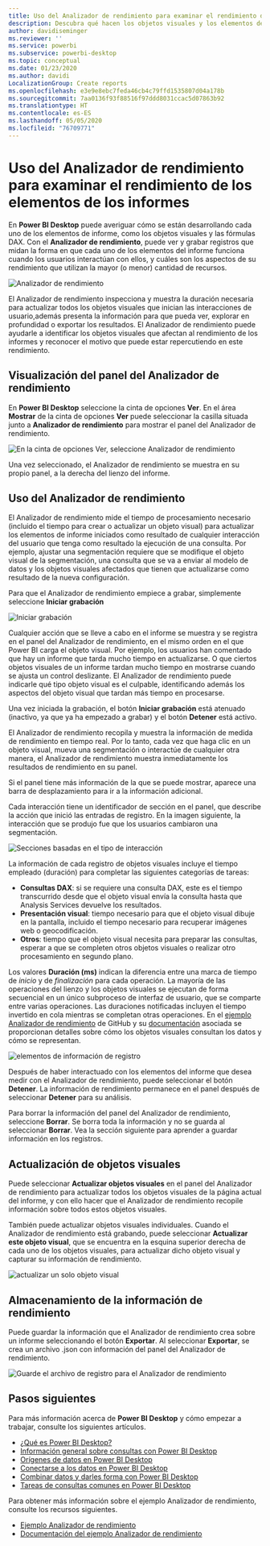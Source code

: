 ```yaml
---
title: Uso del Analizador de rendimiento para examinar el rendimiento de los elementos de los informes en Power BI Desktop
description: Descubra qué hacen los objetos visuales y los elementos de informe en términos de uso de recursos y capacidad de respuesta
author: davidiseminger
ms.reviewer: ''
ms.service: powerbi
ms.subservice: powerbi-desktop
ms.topic: conceptual
ms.date: 01/23/2020
ms.author: davidi
LocalizationGroup: Create reports
ms.openlocfilehash: e3e9e8ebc7feda46cb4c79ffd1535807d04a178b
ms.sourcegitcommit: 7aa0136f93f88516f97ddd8031ccac5d07863b92
ms.translationtype: HT
ms.contentlocale: es-ES
ms.lasthandoff: 05/05/2020
ms.locfileid: "76709771"
---
```

# <a name="use-performance-analyzer-to-examine-report-element-performance"></a>Uso del Analizador de rendimiento para examinar el rendimiento de los elementos de los informes

En **Power BI Desktop** puede averiguar cómo se están desarrollando cada uno de los elementos de informe, como los objetos visuales y las fórmulas DAX. Con el **Analizador de rendimiento**, puede ver y grabar registros que midan la forma en que cada uno de los elementos del informe funciona cuando los usuarios interactúan con ellos, y cuáles son los aspectos de su rendimiento que utilizan la mayor (o menor) cantidad de recursos.

![Analizador de rendimiento](media/desktop-performance-analyzer/performance-analyzer-01.png)

El Analizador de rendimiento inspecciona y muestra la duración necesaria para actualizar todos los objetos visuales que inician las interacciones de usuario,además presenta la información para que pueda ver, explorar en profundidad o exportar los resultados. El Analizador de rendimiento puede ayudarle a identificar los objetos visuales que afectan al rendimiento de los informes y reconocer el motivo que puede estar repercutiendo en este rendimiento.

## <a name="displaying-the-performance-analyzer-pane"></a>Visualización del panel del Analizador de rendimiento

En **Power BI Desktop** seleccione la cinta de opciones **Ver**. En el área **Mostrar** de la cinta de opciones **Ver** puede seleccionar la casilla situada junto a **Analizador de rendimiento** para mostrar el panel del Analizador de rendimiento.

![En la cinta de opciones Ver, seleccione Analizador de rendimiento](media/desktop-performance-analyzer/performance-analyzer-02.png)

Una vez seleccionado, el Analizador de rendimiento se muestra en su propio panel, a la derecha del lienzo del informe.

## <a name="using-performance-analyzer"></a>Uso del Analizador de rendimiento

El Analizador de rendimiento mide el tiempo de procesamiento necesario (incluido el tiempo para crear o actualizar un objeto visual) para actualizar los elementos de informe iniciados como resultado de cualquier interacción del usuario que tenga como resultado la ejecución de una consulta. Por ejemplo, ajustar una segmentación requiere que se modifique el objeto visual de la segmentación, una consulta que se va a enviar al modelo de datos y los objetos visuales afectados que tienen que actualizarse como resultado de la nueva configuración. 

Para que el Analizador de rendimiento empiece a grabar, simplemente seleccione **Iniciar grabación**

![Iniciar grabación](media/desktop-performance-analyzer/performance-analyzer-03.png)

Cualquier acción que se lleve a cabo en el informe se muestra y se registra en el panel del Analizador de rendimiento, en el mismo orden en el que Power BI carga el objeto visual. Por ejemplo, los usuarios han comentado que hay un informe que tarda mucho tiempo en actualizarse. O que ciertos objetos visuales de un informe tardan mucho tiempo en mostrarse cuando se ajusta un control deslizante. El Analizador de rendimiento puede indicarle qué tipo objeto visual es el culpable, identificando además los aspectos del objeto visual que tardan más tiempo en procesarse. 

Una vez iniciada la grabación, el botón **Iniciar grabación** está atenuado (inactivo, ya que ya ha empezado a grabar) y el botón **Detener** está activo. 

El Analizador de rendimiento recopila y muestra la información de medida de rendimiento en tiempo real. Por lo tanto, cada vez que haga clic en un objeto visual, mueva una segmentación o interactúe de cualquier otra manera, el Analizador de rendimiento muestra inmediatamente los resultados de rendimiento en su panel.

Si el panel tiene más información de la que se puede mostrar, aparece una barra de desplazamiento para ir a la información adicional.

Cada interacción tiene un identificador de sección en el panel, que describe la acción que inició las entradas de registro. En la imagen siguiente, la interacción que se produjo fue que los usuarios cambiaron una segmentación.

![Secciones basadas en el tipo de interacción](media/desktop-performance-analyzer/performance-analyzer-04.png)

La información de cada registro de objetos visuales incluye el tiempo empleado (duración) para completar las siguientes categorías de tareas:

* **Consultas DAX**: si se requiere una consulta DAX, este es el tiempo transcurrido desde que el objeto visual envía la consulta hasta que Analysis Services devuelve los resultados.
* **Presentación visual**: tiempo necesario para que el objeto visual dibuje en la pantalla, incluido el tiempo necesario para recuperar imágenes web o geocodificación. 
* **Otros**: tiempo que el objeto visual necesita para preparar las consultas, esperar a que se completen otros objetos visuales o realizar otro procesamiento en segundo plano.

Los valores **Duración (ms)** indican la diferencia entre una marca de tiempo de *inicio* y de *finalización* para cada operación. La mayoría de las operaciones del lienzo y los objetos visuales se ejecutan de forma secuencial en un único subproceso de interfaz de usuario, que se comparte entre varias operaciones. Las duraciones notificadas incluyen el tiempo invertido en cola mientras se completan otras operaciones. En el [ejemplo Analizador de rendimiento](https://github.com/microsoft/powerbi-desktop-samples/tree/master/Performance%20Analyzer) de GitHub y su [documentación](https://github.com/microsoft/powerbi-desktop-samples/blob/master/Performance%20Analyzer/Power%20BI%20Performance%20Analyzer%20Export%20File%20Format.docx) asociada se proporcionan detalles sobre cómo los objetos visuales consultan los datos y cómo se representan.


![elementos de información de registro](media/desktop-performance-analyzer/performance-analyzer-06.png)

Después de haber interactuado con los elementos del informe que desea medir con el Analizador de rendimiento, puede seleccionar el botón **Detener**. La información de rendimiento permanece en el panel después de seleccionar **Detener** para su análisis.

Para borrar la información del panel del Analizador de rendimiento, seleccione **Borrar**. Se borra toda la información y no se guarda al seleccionar **Borrar**. Vea la sección siguiente para aprender a guardar información en los registros. 

## <a name="refreshing-visuals"></a>Actualización de objetos visuales

Puede seleccionar **Actualizar objetos visuales** en el panel del Analizador de rendimiento para actualizar todos los objetos visuales de la página actual del informe, y con ello hacer que el Analizador de rendimiento recopile información sobre todos estos objetos visuales.

También puede actualizar objetos visuales individuales. Cuando el Analizador de rendimiento está grabando, puede seleccionar **Actualizar este objeto visual**, que se encuentra en la esquina superior derecha de cada uno de los objetos visuales, para actualizar dicho objeto visual y capturar su información de rendimiento.

![actualizar un solo objeto visual](media/desktop-performance-analyzer/performance-analyzer-07.png)

## <a name="saving-performance-information"></a>Almacenamiento de la información de rendimiento

Puede guardar la información que el Analizador de rendimiento crea sobre un informe seleccionando el botón **Exportar**. Al seleccionar **Exportar**, se crea un archivo .json con información del panel del Analizador de rendimiento. 

![Guarde el archivo de registro para el Analizador de rendimiento](media/desktop-performance-analyzer/performance-analyzer-05.png)


## <a name="next-steps"></a>Pasos siguientes
Para más información acerca de **Power BI Desktop** y cómo empezar a trabajar, consulte los siguientes artículos.

* [¿Qué es Power BI Desktop?](desktop-what-is-desktop.md)
* [Información general sobre consultas con Power BI Desktop](desktop-query-overview.md)
* [Orígenes de datos en Power BI Desktop](desktop-data-sources.md)
* [Conectarse a los datos en Power BI Desktop](desktop-connect-to-data.md)
* [Combinar datos y darles forma con Power BI Desktop](desktop-shape-and-combine-data.md)
* [Tareas de consultas comunes en Power BI Desktop](desktop-common-query-tasks.md)   

Para obtener más información sobre el ejemplo Analizador de rendimiento, consulte los recursos siguientes.

* [Ejemplo Analizador de rendimiento](https://github.com/microsoft/powerbi-desktop-samples/tree/master/Performance%20Analyzer)
* [Documentación del ejemplo Analizador de rendimiento](https://github.com/microsoft/powerbi-desktop-samples/blob/master/Performance%20Analyzer/Power%20BI%20Performance%20Analyzer%20Export%20File%20Format.docx)